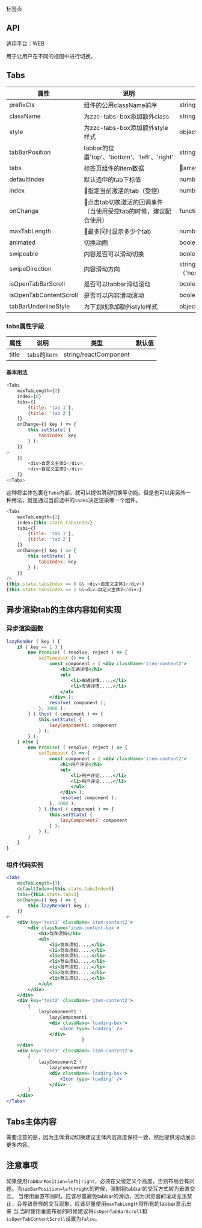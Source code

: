 标签页

## API

适用平台：WEB

用于让用户在不同的视图中进行切换。


## Tabs

| 属性                   | 说明                                                            | 类型                               | 默认值     |
| ---------------------- | --------------------------------------------------------------- | ---------------------------------- | ---------- |
| prefixCls              | 组件的公用className前序                                         | string                             | zds-tabs   |
| className              | 为zzc-tabs-box添加额外class                                     | string                             | ''         |
| style                  | 为zzc-tabs-box添加额外style样式                                 | object                             | {}         |
| tabBarPosition         | tabbar的位置'top'、'bottom'、'left'、'right'                    | string                             | 'top'      |
| tabs                   | 标签页组件的item数据                                            | array                             | []         |
| defaultIndex           | 默认选中的tab下标值                                             | number/string                      | 0          |
| index                  | 指定当前激活的tab（受控）                                      | number/string                      | null       |
| onChange               | 点击tab切换激活的回调事件（当使用受控tab的时候，建议配合使用） | function                           |            |
| maxTabLength           | 最多同时显示多少个tab                                          | number                             | 3          |
| animated               | 切换动画                                                        | boolean                            | true       |
| swipeable              | 内容是否可以滑动切换                                            | boolean                            | true       |
| swipeDirection         | 内容滑动方向                                                    | string（'horizontal'、'vertical'） | horizontal |
| isOpenTabBarScroll     | 是否可以tabbar滑动滚动                                          | boolean                            | true       |
| isOpenTabContentScroll | 是否可以内容滑动滚动                                            | boolean                            | true       |
| tabBarUnderlineStyle   | 为下划线添加额外style样式                                       | object                             | {}         |


### tabs属性字段
| 属性  | 说明       | 类型                  | 默认值 |
| ----- | ---------- | --------------------- | ------ |
| title | tabs的item | string/reactComponent |        |

#### 基本用法
```JavaScript
<Tabs
    maxTabLength={2}
    index={0}
    tabs={[
        {title: 'tab 1'},
        {title: 'tab 2'}
    ]}
    onChange={( key ) => {
        this.setState( {
            tabsIndex: key
        } );
    }}
>
    {[
        <div>自定义主体1</div>,
        <div>自定义主体2</div>
    ]}
</Tabs>
```

这种将主体包裹在`Tabs`内部，就可以提供滑动切换等功能。但是也可以用另外一种用法，就是通过当前选中的`index`决定渲染哪一个组件。


```JavaScript
<Tabs
    maxTabLength={2}
    index={this.state.tabsIndex}
    tabs={[
        {title: 'tab 1'},
        {title: 'tab 2'}
    ]}
    onChange={( key ) => {
        this.setState( {
            tabsIndex: key
        } );
    }}
/>
{this.state.tabsIndex == 0 && <div>自定义主体1</div>}
{this.state.tabsIndex == 1 &&<div>自定义主体2</div>}
```

## 异步渲染tab的主体内容如何实现

### 异步渲染函数
```jsx
lazyRender ( key ) {
    if ( key == 1 ) {
        new Promise( ( resolve, reject ) => {
            setTimeout( () => {
                const component = ( <div className='item-content2'>
                    <h1>车辆详情</h1>
                    <ul>
                        <li>车辆详情.....</li>
                        <li>车辆详情.....</li>
                    </ul>
                </div> );
                resolve( component );
            }, 3000 );
        } ).then( ( component ) => {
            this.setState( {
                lazyComponent1: component
            } );
        } );
    } else {
        new Promise( ( resolve, reject ) => {
            setTimeout( () => {
                const component = ( <div className='item-content2'>
                    <h1>用户评论</h1>
                    <ul>
                        <li>用户评论.....</li>
                        <li>用户评论.....</li>
                        </ul>
                    </div> );
                    resolve( component );
                }, 3000 );
            } ).then( ( component ) => {
                this.setState( {
                    lazyComponent2: component
                } );
            } );
        }
    }
}
```

### 组件代码实例
```jsx
<Tabs
    maxTabLength={3}
    defaultIndex={this.state.tabsIndex8}
    tabs={this.state.tabs3}
    onChange={( key ) => {
        this.lazyRender( key );
    }}
>
    <div key='test1' className='item-content2'>
        <div className='item-content-box'>
            <h1>驾车须知</h1>
            <ul>
                <li>驾车须知.....</li>
                <li>驾车须知.....</li>
                <li>驾车须知.....</li>
                <li>驾车须知.....</li>
                <li>驾车须知.....</li>
                <li>驾车须知.....</li>
                <li>驾车须知.....</li>
            </ul>
        </div>
    </div>
    <div key='test2' className='item-content2'>
        {
            lazyComponent1 ?
                lazyComponent1 :
                <div className='loading-box'>
                    <Icon type='loading' />
                </div>
                            }
    </div>
    <div key='test3' className='item-content2'>
        {
            lazyComponent2 ?
                lazyComponent2 :
                <div className='loading-box'>
                    <Icon type='loading' />
                </div>
        }
    </div>
</Tabs>
```

## Tabs主体内容

需要注意的是，因为主体滑动切换建议主体内容高度保持一致，然后提供滚动展示更多内容。

## 注意事项
如果使用`tabBarPosition=left|right`，必须在父级定义个高度，否则布局会有问题。当`tabBarPosition=left|right`的时候，强制将tabbar的交互方式转为垂直交互。
当使用垂直布局时，应该尽量避免tabbar的滑动，因为浏览器的滚动无法禁止，会导致奇怪的交互现象，应该尽量使用`maxTabLength`将所有的tabbar显示出来
当,当时使用垂直布局的时候建议将`isOpenTabBarScroll`和`isOpenTabContentScroll`设置为`false`。








